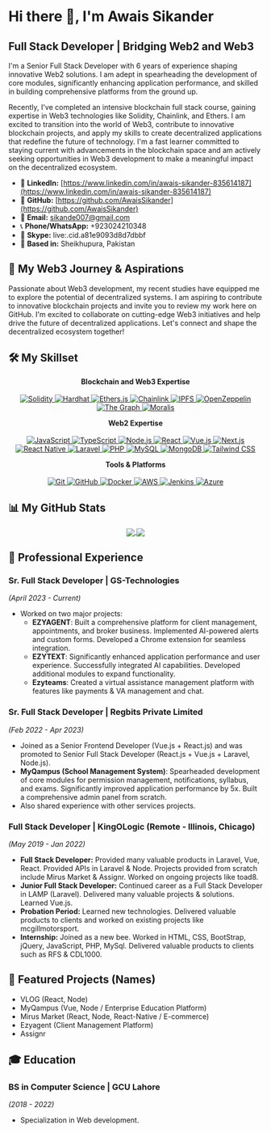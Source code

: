 # Hi there 👋, I'm Awais Sikander

## Full Stack Developer | Bridging Web2 and Web3

I'm a Senior Full Stack Developer with 6 years of experience shaping innovative Web2 solutions. I am adept in spearheading the development of core modules, significantly enhancing application performance, and skilled in building comprehensive platforms from the ground up.

Recently, I've completed an intensive blockchain full stack course, gaining expertise in Web3 technologies like Solidity, Chainlink, and Ethers. I am excited to transition into the world of Web3, contribute to innovative blockchain projects, and apply my skills to create decentralized applications that redefine the future of technology. I'm a fast learner committed to staying current with advancements in the blockchain space and am actively seeking opportunities in Web3 development to make a meaningful impact on the decentralized ecosystem.

* 🔗 **LinkedIn:** [https://www.linkedin.com/in/awais-sikander-835614187](https://www.linkedin.com/in/awais-sikander-835614187)
* 🐙 **GitHub:** [https://github.com/AwaisSikander](https://github.com/AwaisSikander)
* 📧 **Email:** sikande007@gmail.com
* 📞 **Phone/WhatsApp:** +923024210348
* 💬 **Skype:** live:.cid.a81e9093d8d7dbbf
* 📍 **Based in:** Sheikhupura, Pakistan

## 🚀 My Web3 Journey & Aspirations

Passionate about Web3 development, my recent studies have equipped me to explore the potential of decentralized systems. I am aspiring to contribute to innovative blockchain projects and invite you to review my work here on GitHub. I'm excited to collaborate on cutting-edge Web3 initiatives and help drive the future of decentralized applications. Let's connect and shape the decentralized ecosystem together!

## 🛠️ My Skillset

<p align="center">
  <b>Blockchain and Web3 Expertise</b>
  <br/><br/>
  <a href="https://soliditylang.org/" target="_blank" rel="noreferrer">
    <img src="https://img.shields.io/badge/Solidity-E6E6E6?style=for-the-badge&logo=solidity&logoColor=black" alt="Solidity" />
  </a>
  <a href="https://hardhat.org/" target="_blank" rel="noreferrer">
    <img src="https://img.shields.io/badge/Hardhat-FFF6D5?style=for-the-badge&logo=hardhat&logoColor=black" alt="Hardhat" />
  </a>
  <a href="https://ethers.org/" target="_blank" rel="noreferrer">
    <img src="https://img.shields.io/badge/Ethers.js-2535A4?style=for-the-badge&logo=ethers&logoColor=white" alt="Ethers.js" />
  </a>
  <a href="https://chain.link/" target="_blank" rel="noreferrer">
    <img src="https://img.shields.io/badge/Chainlink-375BD2?style=for-the-badge&logo=chainlink&logoColor=white" alt="Chainlink" />
  </a>
  <a href="https://ipfs.tech/" target="_blank" rel="noreferrer">
    <img src="https://img.shields.io/badge/IPFS-65C2CB?style=for-the-badge&logo=ipfs&logoColor=white" alt="IPFS" />
  </a>
  <a href="https://www.openzeppelin.com/" target="_blank" rel="noreferrer">
    <img src="https://img.shields.io/badge/OpenZeppelin-4E5EE4?style=for-the-badge&logo=openzeppelin&logoColor=white" alt="OpenZeppelin" />
  </a>
  <a href="https://thegraph.com/" target="_blank" rel="noreferrer">
    <img src="https://img.shields.io/badge/The%20Graph-6C40E5?style=for-the-badge&logo=thegraph&logoColor=white" alt="The Graph" />
  </a>
  <a href="https://moralis.io/" target="_blank" rel="noreferrer">
    <img src="https://img.shields.io/badge/Moralis-FFB75B?style=for-the-badge&logo=moralis&logoColor=white" alt="Moralis" />
  </a>
</p>

<p align="center">
  <b>Web2 Expertise</b>
  <br/><br/>
  <a href="https://developer.mozilla.org/en-US/docs/Web/JavaScript" target="_blank" rel="noreferrer">
    <img src="https://img.shields.io/badge/JavaScript-F7DF1E?style=for-the-badge&logo=javascript&logoColor=black" alt="JavaScript" />
  </a>
  <a href="https://www.typescriptlang.org/" target="_blank" rel="noreferrer">
    <img src="https://img.shields.io/badge/TypeScript-007ACC?style=for-the-badge&logo=typescript&logoColor=white" alt="TypeScript" />
  </a>
  <a href="https://nodejs.org" target="_blank" rel="noreferrer">
    <img src="https://img.shields.io/badge/Node.js-339933?style=for-the-badge&logo=nodedotjs&logoColor=white" alt="Node.js" />
  </a>
  <a href="https://reactjs.org/" target="_blank" rel="noreferrer">
    <img src="https://img.shields.io/badge/React-20232A?style=for-the-badge&logo=react&logoColor=61DAFB" alt="React" />
  </a>
  <a href="https://vuejs.org/" target="_blank" rel="noreferrer">
    <img src="https://img.shields.io/badge/Vue.js-35495E?style=for-the-badge&logo=vuedotjs&logoColor=4FC08D" alt="Vue.js" />
  </a>
   <a href="https://nextjs.org/" target="_blank" rel="noreferrer">
    <img src="https://img.shields.io/badge/Next.js-000000?style=for-the-badge&logo=nextdotjs&logoColor=white" alt="Next.js" />
  </a>
  <a href="https://reactnative.dev/" target="_blank" rel="noreferrer">
    <img src="https://img.shields.io/badge/React_Native-20232A?style=for-the-badge&logo=react&logoColor=61DAFB" alt="React Native" />
  </a>
  <a href="https://laravel.com/" target="_blank" rel="noreferrer">
    <img src="https://img.shields.io/badge/Laravel-FF2D20?style=for-the-badge&logo=laravel&logoColor=white" alt="Laravel" />
  </a>
  <a href="https://www.php.net/" target="_blank" rel="noreferrer">
    <img src="https://img.shields.io/badge/PHP-777BB4?style=for-the-badge&logo=php&logoColor=white" alt="PHP" />
  </a>
  <a href="https://www.mysql.com/" target="_blank" rel="noreferrer">
    <img src="https://img.shields.io/badge/MySQL-005C84?style=for-the-badge&logo=mysql&logoColor=white" alt="MySQL" />
  </a>
  <a href="https://www.mongodb.com/" target="_blank" rel="noreferrer">
    <img src="https://img.shields.io/badge/MongoDB-4EA94B?style=for-the-badge&logo=mongodb&logoColor=white" alt="MongoDB" />
  </a>
  <a href="https://tailwindcss.com/" target="_blank" rel="noreferrer">
    <img src="https://img.shields.io/badge/Tailwind_CSS-38B2AC?style=for-the-badge&logo=tailwindcss&logoColor=white" alt="Tailwind CSS" />
  </a>
</p>

<p align="center">
  <b>Tools & Platforms</b>
  <br/><br/>
  <a href="https://git-scm.com/" target="_blank" rel="noreferrer">
    <img src="https://img.shields.io/badge/Git-F05032?style=for-the-badge&logo=git&logoColor=white" alt="Git" />
  </a>
  <a href="https://github.com/" target="_blank" rel="noreferrer">
    <img src="https://img.shields.io/badge/GitHub-100000?style=for-the-badge&logo=github&logoColor=white" alt="GitHub" />
  </a>
  <a href="https://www.docker.com/" target="_blank" rel="noreferrer">
    <img src="https://img.shields.io/badge/Docker-2496ED?style=for-the-badge&logo=docker&logoColor=white" alt="Docker" />
  </a>
  <a href="https://aws.amazon.com" target="_blank" rel="noreferrer">
    <img src="https://img.shields.io/badge/Amazon_AWS-232F3E?style=for-the-badge&logo=amazonaws&logoColor=white" alt="AWS" />
  </a>
  <a href="https://www.jenkins.io" target="_blank" rel="noreferrer">
    <img src="https://img.shields.io/badge/Jenkins-D24939?style=for-the-badge&logo=jenkins&logoColor=white" alt="Jenkins" />
  </a>
   <a href="https://azure.microsoft.com" target="_blank" rel="noreferrer">
    <img src="https://img.shields.io/badge/Azure-0089D6?style=for-the-badge&logo=microsoftazure&logoColor=white" alt="Azure" />
  </a>
</p>

## 📊 My GitHub Stats

<p align="center">
  <a href="https://github.com/anuraghazra/github-readme-stats">
    <img align="center" src="https://github-readme-stats.vercel.app/api?username=AwaisSikander&show_icons=true&theme=tokyonight&count_private=true" />
  </a>
  <a href="https://github.com/anuraghazra/github-readme-stats">
    <img align="center" src="https://github-readme-stats.vercel.app/api/top-langs/?username=AwaisSikander&layout=compact&theme=tokyonight" />
  </a>
</p>

## 💼 Professional Experience

### Sr. Full Stack Developer | GS-Technologies
*(April 2023 - Current)*
* Worked on two major projects:
    * **EZYAGENT**: Built a comprehensive platform for client management, appointments, and broker business. Implemented AI-powered alerts and custom forms. Developed a Chrome extension for seamless integration.
    * **EZYTEXT**: Significantly enhanced application performance and user experience. Successfully integrated AI capabilities. Developed additional modules to expand functionality.
    * **Ezyteams**: Created a virtual assistance management platform with features like payments & VA management and chat.

### Sr. Full Stack Developer | Regbits Private Limited
*(Feb 2022 - Apr 2023)*
* Joined as a Senior Frontend Developer (Vue.js + React.js) and was promoted to Senior Full Stack Developer (React.js + Vue.js + Laravel, Node.js).
* **MyQampus (School Management System)**: Spearheaded development of core modules for permission management, notifications, syllabus, and exams. Significantly improved application performance by 5x. Built a comprehensive admin panel from scratch.
* Also shared experience with other services projects.

### Full Stack Developer | KingOLogic (Remote - Illinois, Chicago)
*(May 2019 - Jan 2022)*
* **Full Stack Developer:** Provided many valuable products in Laravel, Vue, React. Provided APIs in Laravel & Node. Projects provided from scratch include Mirus Market & Assignr. Worked on ongoing projects like toad8.
* **Junior Full Stack Developer:** Continued career as a Full Stack Developer in LAMP (Laravel). Delivered many valuable projects & solutions. Learned Vue.js.
* **Probation Period:** Learned new technologies. Delivered valuable products to clients and worked on existing projects like mcgillmotorsport.
* **Internship:** Joined as a new bee. Worked in HTML, CSS, BootStrap, jQuery, JavaScript, PHP, MySql. Delivered valuable products to clients such as RFS & CDL1000.

## 📂 Featured Projects (Names)

* VLOG (React, Node)
* MyQampus (Vue, Node / Enterprise Education Platform)
* Mirus Market (React, Node, React-Native / E-commerce)
* Ezyagent (Client Management Platform)
* Assignr

## 🎓 Education

### BS in Computer Science | GCU Lahore
*(2018 - 2022)*
* Specialization in Web development.
